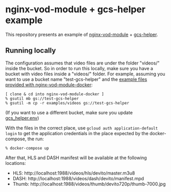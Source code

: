 # nginx-vod-module + gcs-helper example

This repository presents an example of
[nginx-vod-module](https://github.com/kaltura/nginx-vod-module) +
[gcs-helper](https://github.com/NYTimes/gcs-helper).

## Running locally

The configuration assumes that video files are under the folder "videos/"
inside the bucket. So in order to run this locally, make sure you have a bucket
with video files inside a "videos/" folder. For example, assuming you want to use a bucket name
"test-gcs-helper" and the [example files provided with
nginx-vod-module-docker](https://github.com/NYTimes/nginx-vod-module-docker/tree/master/examples):

```
[ clone & cd into nginx-vod-module-docker ]
% gsutil mb gs://test-gcs-helper
% gsutil -m cp -r examples/videos gs://test-gcs-helper
```

(If you want to use a different bucket, make sure you update [gcs_helper.env](/gcs_helper.env))

With the files in the correct place, use ``gcloud auth application-default
login`` to get the application credentials in the place expected by the
docker-compose, the run:

```
% docker-compose up
```

After that, HLS and DASH manifest will be available at the following locations:

- HLS: http://localhost:1988/videos/hls/devito/master.m3u8
- DASH: http://localhost:1988/videos/dash/devito/manifest.mpd
- Thumb: http://localhost:1988/videos/thumb/devito720p/thumb-7000.jpg
